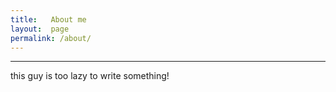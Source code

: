```yaml
---
title:   About me
layout:  page
permalink: /about/
---
```



***
this guy is too lazy to write something!
